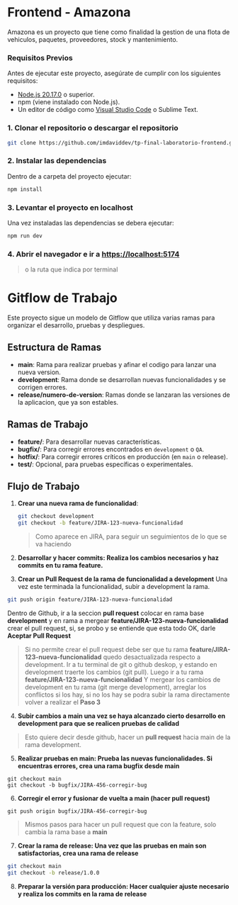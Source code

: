 # Frontend - Amazona

Amazona es un proyecto que tiene como finalidad la gestion de una flota de vehiculos, paquetes, proveedores, stock y mantenimiento.

### Requisitos Previos

Antes de ejecutar este proyecto, asegúrate de cumplir con los siguientes requisitos:

- [Node.js 20.17.0](https://nodejs.org/en) o superior.
- npm (viene instalado con Node.js).
- Un editor de código como [Visual Studio Code](https://code.visualstudio.com/) o Sublime Text.


### 1. Clonar el repositorio o descargar el repositorio
```bash
git clone https://github.com/imdaviddev/tp-final-laboratorio-frontend.git
```

### 2. Instalar las dependencias

Dentro de a carpeta del proyecto ejecutar:
```bash
npm install
```

### 3. Levantar el proyecto en localhost
Una vez instaladas las dependencias se debera ejecutar:
```bash
npm run dev
```

### 4. Abrir el navegador e ir a [https://localhost:5174](https://localhost:5174)
> o la ruta que indica por terminal

# Gitflow de Trabajo

Este proyecto sigue un modelo de Gitflow que utiliza varias ramas para organizar el desarrollo, pruebas y despliegues.

## Estructura de Ramas

- **main**: Rama para realizar pruebas y afinar el codigo para lanzar una nueva version.
- **development**: Rama donde se desarrollan nuevas funcionalidades y se corrigen errores.
- **release/numero-de-version**: Ramas donde se lanzaran las versiones de la aplicacion, que ya son estables.

## Ramas de Trabajo

- **feature/**: Para desarrollar nuevas características.
- **bugfix/**: Para corregir errores encontrados en `development` o `QA`.
- **hotfix/**: Para corregir errores críticos en producción (en `main` o release).
- **test/**: Opcional, para pruebas específicas o experimentales.

## Flujo de Trabajo

1. **Crear una nueva rama de funcionalidad**:
   ```bash
   git checkout development
   git checkout -b feature/JIRA-123-nueva-funcionalidad
   ```
   > Como aparece en JIRA, para seguir un seguimientos de lo que se va haciendo
2. **Desarrollar y hacer commits: Realiza los cambios necesarios y haz commits en tu rama feature.**

3. **Crear un Pull Request de la rama de funcionalidad a development**
Una vez este terminada la funcionalidad, subir a development la rama.
```bash
git push origin feature/JIRA-123-nueva-funcionalidad
```
Dentro de Github, ir a la seccion **pull request** colocar en rama base **development** y en rama a mergear **feature/JIRA-123-nueva-funcionalidad**
crear el pull request, si, se probo y se entiende que esta todo OK, darle **Aceptar Pull Request**

> Si no permite crear el pull request debe ser que tu rama **feature/JIRA-123-nueva-funcionalidad** quedo desactualizada respecto a development.
> Ir a tu terminal de git o github deskop, y estando en development traerte los cambios (git pull). Luego ir a tu rama **feature/JIRA-123-nueva-funcionalidad**
> Y mergear los cambios de development en tu rama (git merge development), arreglar los conflictos si los hay, si no los hay se podra subir la rama directamente
> volver a realizar el **Paso 3**

4. **Subir cambios a main una vez se haya alcanzado cierto desarrollo en development para que se realicen pruebas de calidad**
> Esto quiere decir desde github, hacer un **pull request** hacia main de la rama development.

5. **Realizar pruebas en main: Prueba las nuevas funcionalidades. Si encuentras errores, crea una rama bugfix desde main**
```
git checkout main
git checkout -b bugfix/JIRA-456-corregir-bug
```
6. **Corregir el error y fusionar de vuelta a main (hacer pull request)**
```
git push origin bugfix/JIRA-456-corregir-bug
```
> Mismos pasos para hacer un pull request que con la feature, solo cambia la rama base a **main**

7. **Crear la rama de release: Una vez que las pruebas en main son satisfactorias, crea una rama de release**
```bash
git checkout main
git checkout -b release/1.0.0
```

8. **Preparar la versión para producción: Hacer cualquier ajuste necesario y realiza los commits en la rama de release**
